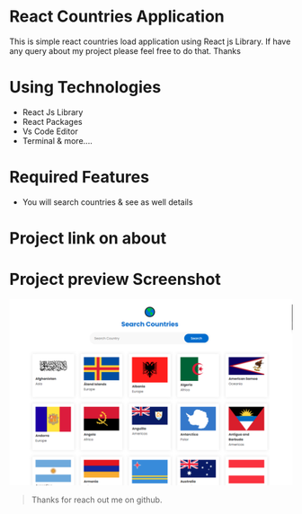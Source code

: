 # React Countries Application

This is simple react countries load application using React js Library. If have any query about my project please feel free to do that. Thanks

# Using Technologies

- React Js Library
- React Packages
- Vs Code Editor
- Terminal
  & more....

# Required Features

- You will search countries & see as well details

# Project link on about

# Project preview Screenshot

![imageScreenshot](./preview.png)

> Thanks for reach out me on github.
